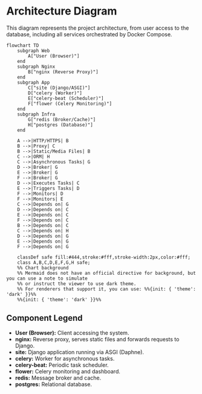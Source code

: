 # Architecture Diagram

This diagram represents the project architecture, from user access to the database, including all services orchestrated by Docker Compose.

```mermaid
flowchart TD
    subgraph Web
        A["User (Browser)"]
    end
    subgraph Nginx
        B["nginx (Reverse Proxy)"]
    end
    subgraph App
        C["site (Django/ASGI)"]
        D["celery (Worker)"]
        E["celery-beat (Scheduler)"]
        F["flower (Celery Monitoring)"]
    end
    subgraph Infra
        G["redis (Broker/Cache)"]
        H["postgres (Database)"]
    end
    
    A -->|HTTP/HTTPS| B
    B -->|Proxy| C
    B -->|Static/Media Files| B
    C -->|ORM| H
    C -->|Asynchronous Tasks| G
    D -->|Broker| G
    E -->|Broker| G
    F -->|Broker| G
    D -->|Executes Tasks| C
    E -->|Triggers Tasks| D
    F -->|Monitors| D
    F -->|Monitors| E
    C -->|Depends on| G
    D -->|Depends on| C
    E -->|Depends on| C
    F -->|Depends on| C
    B -->|Depends on| C
    C -->|Depends on| H
    D -->|Depends on| G
    E -->|Depends on| G
    F -->|Depends on| G

    classDef safe fill:#444,stroke:#fff,stroke-width:2px,color:#fff;
    class A,B,C,D,E,F,G,H safe;
    %% Chart background
    %% Mermaid does not have an official directive for background, but you can use a note to simulate
    %% or instruct the viewer to use dark theme.
    %% For renderers that support it, you can use: %%{init: { 'theme': 'dark' }}%%
    %%{init: { 'theme': 'dark' }}%%
```

## Component Legend
- **User (Browser):** Client accessing the system.
- **nginx:** Reverse proxy, serves static files and forwards requests to Django.
- **site:** Django application running via ASGI (Daphne).
- **celery:** Worker for asynchronous tasks.
- **celery-beat:** Periodic task scheduler.
- **flower:** Celery monitoring and dashboard.
- **redis:** Message broker and cache.
- **postgres:** Relational database.
